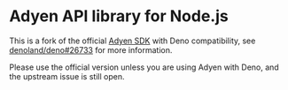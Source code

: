 # Adyen API library for Node.js

This is a fork of the official
[Adyen SDK](https://npmjs.com/package/@adyen/api-library) with Deno
compatibility, see
[denoland/deno#26733](https://github.com/denoland/deno/issues/26733) for more
information.

Please use the official version unless you are using Adyen with Deno, and the
upstream issue is still open.
